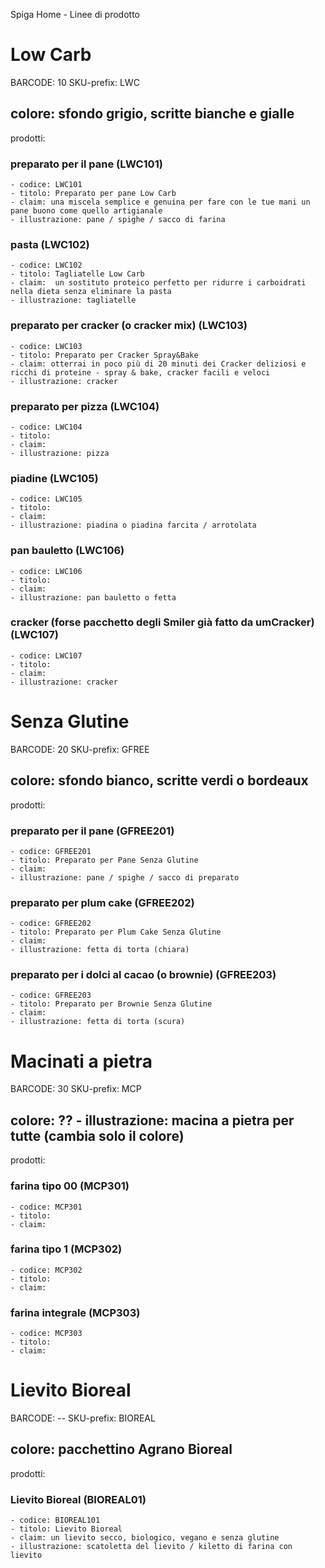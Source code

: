 

Spiga Home - Linee di prodotto 

# Low Carb 
BARCODE: 10
SKU-prefix: LWC
## colore: sfondo grigio, scritte bianche e gialle
prodotti: 
### preparato per il pane (LWC101)
	- codice: LWC101
	- titolo: Preparato per pane Low Carb
	- claim: una miscela semplice e genuina per fare con le tue mani un pane buono come quello artigianale
	- illustrazione: pane / spighe / sacco di farina
### pasta (LWC102)
	- codice: LWC102
	- titolo: Tagliatelle Low Carb
	- claim:  un sostituto proteico perfetto per ridurre i carboidrati nella dieta senza eliminare la pasta
	- illustrazione: tagliatelle
### preparato per cracker (o cracker mix) (LWC103)
	- codice: LWC103
	- titolo: Preparato per Cracker Spray&Bake
	- claim: otterrai in poco più di 20 minuti dei Cracker deliziosi e ricchi di proteine - spray & bake, cracker facili e veloci
	- illustrazione: cracker 
### preparato per pizza (LWC104)
	- codice: LWC104
	- titolo: 
	- claim: 
	- illustrazione: pizza 
### piadine (LWC105)
	- codice: LWC105
	- titolo: 
	- claim: 
	- illustrazione: piadina o piadina farcita / arrotolata 
### pan bauletto (LWC106)
	- codice: LWC106
	- titolo: 
	- claim: 
	- illustrazione: pan bauletto o fetta 
### cracker  (forse pacchetto degli Smiler già fatto da umCracker)(LWC107)
	- codice: LWC107
	- titolo: 
	- claim: 
	- illustrazione: cracker

# Senza Glutine
BARCODE: 20
SKU-prefix: GFREE
## colore: sfondo bianco, scritte verdi o bordeaux
prodotti:
### preparato per il pane (GFREE201)
	- codice: GFREE201
	- titolo: Preparato per Pane Senza Glutine
	- claim: 
	- illustrazione: pane / spighe / sacco di preparato
###  preparato per plum cake (GFREE202)
	- codice: GFREE202
	- titolo: Preparato per Plum Cake Senza Glutine
	- claim:  
	- illustrazione: fetta di torta (chiara)
###  preparato per i dolci al cacao (o brownie) (GFREE203)
	- codice: GFREE203
	- titolo: Preparato per Brownie Senza Glutine
	- claim: 
	- illustrazione: fetta di torta (scura)

# Macinati a pietra
BARCODE: 30
SKU-prefix: MCP
## colore: ?? - illustrazione: macina a pietra per tutte (cambia solo il colore)
prodotti: 
###  farina tipo 00 (MCP301)
	- codice: MCP301
	- titolo:
	- claim: 
###  farina tipo 1 (MCP302)
	- codice: MCP302
	- titolo:
	- claim: 
###  farina integrale (MCP303)
	- codice: MCP303
	- titolo:
	- claim: 

# Lievito Bioreal
BARCODE: --
SKU-prefix: BIOREAL
## colore: pacchettino Agrano Bioreal 
prodotti: 
### Lievito Bioreal (BIOREAL01)
	- codice: BIOREAL101
	- titolo: Lievito Bioreal
	- claim: un lievito secco, biologico, vegano e senza glutine
	- illustrazione: scatoletta del lievito / kiletto di farina con lievito


